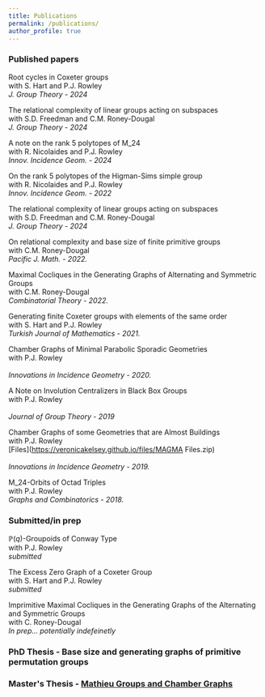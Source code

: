 ```yaml
---
title: Publications
permalink: /publications/
author_profile: true
---
```


### Published papers

Root cycles in Coxeter groups <br>
with S. Hart and P.J. Rowley <br>
*J. Group Theory - 2024*

The relational complexity of linear groups acting on subspaces <br>
with S.D. Freedman and C.M. Roney-Dougal <br>
*J. Group Theory - 2024*

A note on the rank 5 polytopes of  M_24 <br>
with R. Nicolaides and P.J. Rowley <br>
*Innov. Incidence Geom. - 2024*

On the rank 5 polytopes of the Higman-Sims simple group <br>
with R. Nicolaides and P.J. Rowley <br>
*Innov. Incidence Geom. - 2022*

The relational complexity of linear groups acting on subspaces <br>
with S.D. Freedman and C.M. Roney-Dougal <br>
*J. Group Theory - 2024*

On relational complexity and base size of finite primitive groups <br>
with C.M. Roney-Dougal <br>
*Pacific J. Math. - 2022.* 

Maximal Cocliques in the Generating Graphs of Alternating and Symmetric Groups <br>
with C.M. Roney-Dougal <br>
*Combinatorial Theory - 2022.* 

Generating finite Coxeter groups with elements of the same order <br>
with S. Hart and P.J. Rowley <br>
*Turkish Journal of Mathematics - 2021.*

Chamber Graphs of Minimal Parabolic Sporadic Geometries <br>
with P.J. Rowley <br>                              
*Innovations in Incidence Geometry - 2020.*

A Note on Involution Centralizers in Black Box Groups <br>
with P.J. Rowley <br>                                               
*Journal of Group Theory - 2019*

Chamber Graphs of some Geometries that are Almost Buildings <br>
with P.J. Rowley  <br>
[Files](https://veronicakelsey.github.io/files/MAGMA Files.zip)   <br>                   
*Innovations in Incidence Geometry - 2019.*

M_24-Orbits of Octad Triples <br>
with P.J. Rowley <br> 
*Graphs and Combinatorics - 2018.*


### Submitted/in prep

$\mathbb{P}(q)$-Groupoids of Conway Type <br>
with P.J. Rowley <br>
*submitted*

The Excess Zero Graph of a Coxeter Group <br>
with S. Hart and P.J. Rowley <br>
*submitted*

Imprimitive Maximal Cocliques in the Generating Graphs of the Alternating and Symmetric Groups <br>
with C. Roney-Dougal <br>
*In prep... potentially indefeinetly*

### PhD Thesis - Base size and generating graphs of primitive permutation groups

### Master's Thesis - [Mathieu Groups and Chamber Graphs](https://veronicakelsey.github.io/files/MathieuGroups.pdf)  



